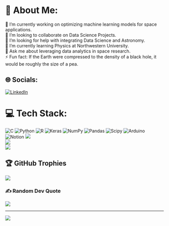 # 💫 About Me:
🔭 I’m currently working on optimizing machine learning models for space applications.<br>👯 I’m looking to collaborate on Data Science Projects.<br>🤝 I’m looking for help with integrating Data Science and Astronomy.<br>🌱 I’m currently learning Physics at Northwestern University.<br>💬 Ask me about leveraging data analytics in space research.<br>⚡ Fun fact: If the Earth were compressed to the density of a black hole, it would be roughly the size of a pea. 


## 🌐 Socials:
[![LinkedIn](https://img.shields.io/badge/LinkedIn-%230077B5.svg?logo=linkedin&logoColor=white)](https://linkedin.com/in/www.linkedin.com/in/neelpanchal11) 

# 💻 Tech Stack:
![C](https://img.shields.io/badge/c-%2300599C.svg?style=for-the-badge&logo=c&logoColor=white) ![Python](https://img.shields.io/badge/python-3670A0?style=for-the-badge&logo=python&logoColor=ffdd54) ![R](https://img.shields.io/badge/r-%23276DC3.svg?style=for-the-badge&logo=r&logoColor=white) ![Keras](https://img.shields.io/badge/Keras-%23D00000.svg?style=for-the-badge&logo=Keras&logoColor=white) ![NumPy](https://img.shields.io/badge/numpy-%23013243.svg?style=for-the-badge&logo=numpy&logoColor=white) ![Pandas](https://img.shields.io/badge/pandas-%23150458.svg?style=for-the-badge&logo=pandas&logoColor=white) ![Scipy](https://img.shields.io/badge/SciPy-%230C55A5.svg?style=for-the-badge&logo=scipy&logoColor=%white) ![Arduino](https://img.shields.io/badge/-Arduino-00979D?style=for-the-badge&logo=Arduino&logoColor=white) ![Notion](https://img.shields.io/badge/Notion-%23000000.svg?style=for-the-badge&logo=notion&logoColor=white) 
![](https://github-readme-stats.vercel.app/api?username=neelpanchal11&theme=ambient_gradient&hide_border=true&include_all_commits=false&count_private=false)<br/>
![](https://github-readme-streak-stats.herokuapp.com/?user=neelpanchal11&theme=ambient_gradient&hide_border=true)<br/>
![](https://github-readme-stats.vercel.app/api/top-langs/?username=neelpanchal11&theme=ambient_gradient&hide_border=true&include_all_commits=false&count_private=false&layout=compact)

## 🏆 GitHub Trophies
![](https://github-profile-trophy.vercel.app/?username=neelpanchal11&theme=radical&no-frame=false&no-bg=true&margin-w=4)

### ✍️ Random Dev Quote
![](https://quotes-github-readme.vercel.app/api?type=horizontal&theme=radical)

---
[![](https://visitcount.itsvg.in/api?id=neelpanchal11&icon=0&color=12)](https://visitcount.itsvg.in)

<!-- Proudly created with GPRM ( https://gprm.itsvg.in ) -->
